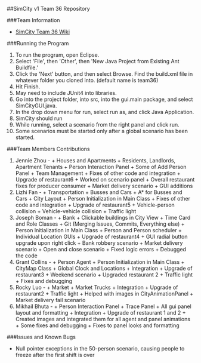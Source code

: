 ##SimCity v1 Team 36 Repository

###Team Information
  + [SimCity Team 36 Wiki](https://github.com/usc-csci201-fall2013/team36/wiki)

###Running the Program
  1.  To run the program, open Eclipse.
  2.  Select 'File', then 'Other', then 'New Java Project from Existing Ant Buildfile.'
  3.  Click the 'Next' button, and then select Browse. Find the build.xml file in whatever folder you cloned into. (default name is team36)
  4.  Hit Finish.
  5.  May need to include JUnit4 into libraries.
  5.  Go into the project folder, into src, into the gui.main package, and select SimCityGUI.java.
  6.  In the drop down menu for run, select run as, and click Java Application.
  7.  SimCity should run
  8.  While running, select a scenario from the right panel and click run.
  9.  Some scenarios must be started only after a global scenario has been started.

###Team Members Contributions
  1. Jennie Zhou - 
	+ Houses and Apartments
	+ Residents, Landlords, Apartment Tenants
	+ Person Interaction Panel
	+ Some of Add Person Panel
	+ Team Management
	+ Fixes of other code and integration
	+ Upgrade of restaurant6
	+ Worked on scenario panel
	+ Overall restaurant fixes for producer consumer
	+ Market delivery scenario
	+ GUI additions
  2. Lizhi Fan -
	+ Transportation
	+ Busses and Cars
	+ A* for Busses and Cars
	+ City Layout
	+ Person Initialization in Main Class
	+ Fixes of other code and integration
	+ Upgrade of restaurant5
	+ Vehicle-person collision
	+ Vehicle-vehicle collision
	+ Traffic light
  3. Joseph Boman - 
	+ Bank
	+ Clickable buildings in City View
	+ Time Card and Role Classes
	+ Git (Merging Issues, Commits, Everything else)
	+ Person Initialization in Main Class
	+ Person and Person scheduler
	+ Individual Location GUIs
	+ Upgrade of restaurant4
	+ GUI radial button upgrade upon right click
	+ Bank robbery scenario
	+ Market delivery scenario
	+ Open and close scenario
	+ Fixed logic errors
	+ Debugged the code
  4. Grant Collins -
	+ Person Agent
	+ Person Initialization in Main Class
	+ CityMap Class
	+ Global Clock and Locations
	+ Integration
	+ Upgrade of restaurant3
	+ Weekend scenario
	+ Upgraded restaurant 2
	+ Traffic light
	+ Fixes and debugging
  5. Rocky Luo -
	+ Market
	+ Market Trucks
	+ Integration
	+ Upgrade of restaurant2
	+ Traffic light
	+ Helped with images in CityAnimationPanel 
	+ Market delivery fail scenario
  6. Mikhail Bhuta -
	+ Person Interaction Panel
	+ Trace Panel
	+ All gui panel layout and formatting
	+ Integration
	+ Upgrade of restaurant 1 and 2
	+ Created images and integrated them for all agent and panel animations
	+ Some fixes and debugging
	+ Fixes to panel looks and formatting 

###Issues and Known Bugs 
  + Null pointer exceptions in the 50-person scenario, causing people to freeze after the first shift is over
